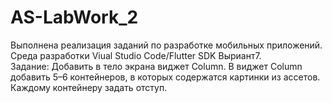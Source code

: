 # AS-LabWork_2
Выполнена реализация заданий по разработке мобильных приложений. Среда разработки Viual Studio Code/Flutter SDK
Выриант7.	
Задание: Добавить в тело экрана виджет Column. В виджет Column добавить 5–6 контейнеров, в которых содержатся картинки из ассетов. Каждому контейнеру задать отступ.
